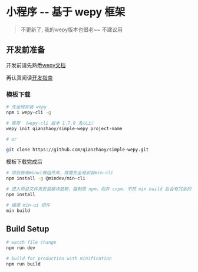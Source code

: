# 小程序 -- 基于 wepy 框架

> 不更新了, 我的wepy版本也很老~~ 不建议用

## 开发前准备

开发前请先熟悉[wepy文档](https://tencent.github.io/wepy/document.html#/)

再认真阅读<a href="./CONTRIBUTING.md">开发指南</a>

### 模板下载

``` bash
# 先全局安装 wepy
npm i wepy-cli -g

# 推荐 （wepy-cli 版本 1.7.0 及以上）
wepy init qianzhaoy/simple-wepy project-name

# or

git clone https://github.com/qianzhaoy/simple-wepy.git
```

模板下载完成后

``` bash
# 项目使用minui做组件库，故需先全局安装min-cli
npm install -g @mindev/min-cli

# 进入项目文件夹安装模块依赖，强制用 npm，而非 cnpm，不然 min build 后会有冗余的依赖包产生
npm install

# 编译 min-ui 组件
min build
```

## Build Setup

``` bash
# watch file change
npm run dev

# build for production with minification
npm run build
```
